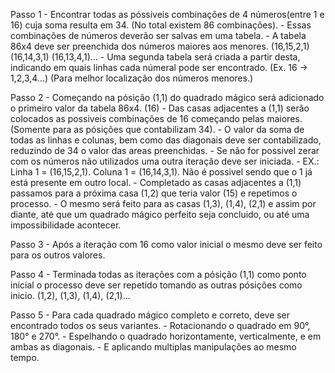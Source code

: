 Passo 1
    - Encontrar todas as póssiveis combinações de 4 números(entre 1 e 16) cuja soma resulta em 34. (No total existem 86 combinações).
    - Essas combinações de números deverão ser salvas em uma tabela. 
    - A tabela 86x4 deve ser preenchida dos números maiores aos menores. (16,15,2,1) (16,14,3,1) (16,13,4,1)...
    - Uma segunda tabela será criada a partir desta, indicando em quais linhas cada númeral pode ser encontrado. (Ex. 16 -> 1,2,3,4...) (Para melhor localização dos números             menores.)
    
Passo 2
    - Começando na pósição (1,1) do quadrado mágico será adicionado o primeiro valor da tabela 86x4. (16)
    - Das casas adjacentes a (1,1) serão colocados as possiveis combinações de 16 começando pelas maiores. (Somente para as pósições que contabilizam 34).
        - O valor da soma de todas as linhas e colunas, bem como das diagonais deve ser contabilizado, reduzindo de 34 o valor das areas preenchidas.
        - Se não for possivel zerar com os números não utilizados uma outra iteração deve ser iniciada. 
        - EX.: Linha 1 = (16,15,2,1). Coluna 1 = (16,14,3,1). Não é possivel sendo que o 1 já está presente em outro local.
     - Completado as casas adjacentes a (1,1) passamos para a próxima casa (1,2) que teria valor (15) e repetimos o processo.
     - O mesmo será feito para as casas (1,3), (1,4), (2,1) e assim por diante, até que um quadrado mágico perfeito seja concluido, ou até uma impossibilidade acontecer.
     
Passo 3
    - Após a iteração com 16 como valor inicial o mesmo deve ser feito para os outros valores.
    
Passo 4
    - Terminada todas as iterações com a pósição (1,1) como ponto inicial o processo deve ser repetido tomando as outras pósições como inicio. (1,2), (1,3), (1,4), (2,1)...

Passo 5
    - Para cada quadrado mágico completo e correto, deve ser encontrado todos os seus variantes.
    - Rotacionando o quadrado em 90°, 180° e 270°. 
    - Espelhando o quadrado horizontamente, verticalmente, e em ambas as diagonais.
    - E aplicando multiplas manipulações ao mesmo tempo.
 





